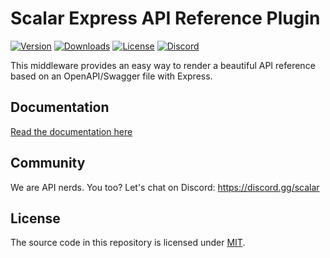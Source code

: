 # Scalar Express API Reference Plugin

[![Version](https://img.shields.io/npm/v/@scalar/express-api-reference)](https://www.npmjs.com/package/@scalar/express-api-reference)
[![Downloads](https://img.shields.io/npm/dm/@scalar/express-api-reference)](https://www.npmjs.com/package/@scalar/express-api-reference)
[![License](https://img.shields.io/npm/l/%40scalar%2Fexpress-api-reference)](https://www.npmjs.com/package/@scalar/express-api-reference)
[![Discord](https://img.shields.io/discord/1135330207960678410?style=flat&color=5865F2)](https://discord.gg/scalar)

This middleware provides an easy way to render a beautiful API reference based on an OpenAPI/Swagger file with Express.

## Documentation

[Read the documentation here](https://guides.scalar.com/scalar/scalar-api-references/integrations/express)

## Community

We are API nerds. You too? Let's chat on Discord: <https://discord.gg/scalar>

## License

The source code in this repository is licensed under [MIT](https://github.com/scalar/scalar/blob/main/LICENSE).

